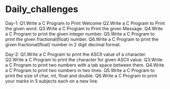 # Daily_challenges

Day-1:
   Q1.Write a C Program to Print Welcome
   Q2.Write a C Program to Print the given word.
   Q3.Write a C Program to Print the given Message.
   Q4.Write a C Program to print the given integer number.
   Q5.Write a C Program to print the given fractional(float) number.
   Q6.Write a C Program to print the given fractional(float) number in 2 digit decimal format.
   
Day-2:
   Q1.Write a C Program to print the ASCII value of a character.
   Q2.Write a C Program to print the character for given ASCII value.
   Q3.Write a C Program to print two numbers with a tab space between them.
   Q4.Write a C Program to print two numbers in two lines.
   Q5.Write a C Program to print the size of char, int, float and double.
   Q6.Write a C Program to print your marks in 5 subjects each on a new line.
